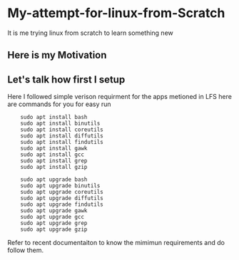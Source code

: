 # My-attempt-for-linux-from-Scratch
It is me trying linux from scratch to learn something new
## Here is my Motivation

## Let's talk how first I setup
Here I followed simple verison requirment for the apps metioned in LFS here are commands for you for easy run
```
    sudo apt install bash
    sudo apt install binutils
    sudo apt install coreutils
    sudo apt install diffutils
    sudo apt install findutils
    sudo apt install gawk
    sudo apt install gcc
    sudo apt install grep
    sudo apt install gzip

```
```
    sudo apt upgrade bash
    sudo apt upgrade binutils
    sudo apt upgrade coreutils
    sudo apt upgrade diffutils
    sudo apt upgrade findutils
    sudo apt upgrade gawk
    sudo apt upgrade gcc
    sudo apt upgrade grep
    sudo apt upgrade gzip

```
Refer to recent documentaiton to know the mimimun requirements and do follow them.

